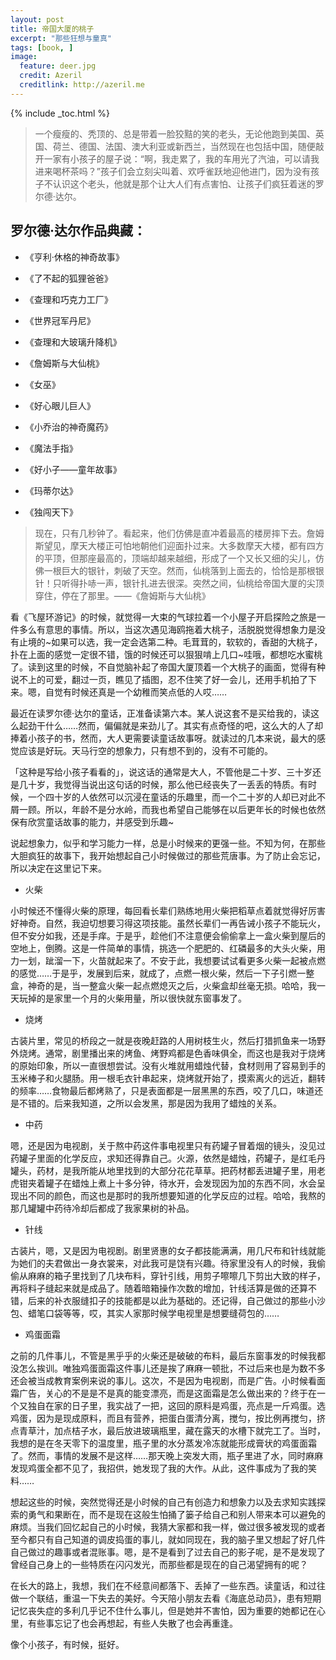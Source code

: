 ```yaml
---
layout: post
title: 帝国大厦的桃子
excerpt: "那些狂想与童真"
tags: [book, ]
image:
  feature: deer.jpg
  credit: Azeril
  creditlink: http://azeril.me
---
```


{% include _toc.html %}

> 一个瘦瘦的、秃顶的、总是带着一脸狡黠的笑的老头，无论他跑到美国、英国、荷兰、德国、法国、澳大利亚或新西兰，当然现在也包括中国，随便敲开一家有小孩子的屋子说：“啊，我走累了，我的车用光了汽油，可以请我进来喝杯茶吗？”孩子们会立刻尖叫着、欢呼雀跃地迎他进门，因为没有孩子不认识这个老头，他就是那个让大人们有点害怕、让孩子们疯狂着迷的罗尔德·达尔。

## 罗尔德·达尔作品典藏：

* 《亨利·休格的神奇故事》

* 《了不起的狐狸爸爸》

* 《查理和巧克力工厂》

* 《世界冠军丹尼》

* 《查理和大玻璃升降机》

* 《詹姆斯与大仙桃》

* 《女巫》

* 《好心眼儿巨人》

* 《小乔治的神奇魔药》

* 《魔法手指》

* 《好小子——童年故事》

* 《玛蒂尔达》

* 《独闯天下》

> 现在，只有几秒钟了。看起来，他们仿佛是直冲着最高的楼房摔下去。詹姆斯望见，摩天大楼正可怕地朝他们迎面扑过来。大多数摩天大楼，都有四方的平顶，但那座最高的，顶端却越来越细，形成了一个又长又细的尖儿，仿佛一根巨大的银针，刺破了天空。然而，仙桃落到上面去的，恰恰是那根银针！只听得扑哧一声，银针扎进去很深。突然之间，仙桃给帝国大厦的尖顶穿住，停在了那里。——《詹姆斯与大仙桃》

看《飞屋环游记》的时候，就觉得一大束的气球拉着一个小屋子开启探险之旅是一件多么有意思的事情。所以，当这次遇见海鸥拖着大桃子，活脱脱觉得想象力是没有止境的~如果可以选，我一定会选第二种。毛茸茸的，软软的，香甜的大桃子，扑在上面的感觉一定很不错，饿的时候还可以狠狠啃上几口~哇哦，都想吃水蜜桃了。读到这里的时候，不自觉脑补起了帝国大厦顶着一个大桃子的画面，觉得有种说不上的可爱，翻过一页，瞧见了插图，忍不住笑了好一会儿，还用手机拍了下来。嗯，自觉有时候还真是一个幼稚而笑点低的人哎……

最近在读罗尔德·达尔的童话，正准备读第六本。某人说这套不是买给我的，读这么起劲干什么……然而，偏偏就是来劲儿了。其实有点奇怪的吧，这么大的人了却捧着小孩子的书，然而，大人更需要读童话故事呀。就读过的几本来说，最大的感觉应该是好玩。天马行空的想象力，只有想不到的，没有不可能的。

「这种是写给小孩子看看的」，说这话的通常是大人，不管他是二十岁、三十岁还是几十岁，我觉得当说出这句话的时候，那么他已经丧失了一丢丢的特质。有时候，一个四十岁的人依然可以沉浸在童话的乐趣里，而一个二十岁的人却已对此不屑一顾。所以，年龄不是分水岭，而我也希望自己能够在以后更年长的时候也依然保有欣赏童话故事的能力，并感受到乐趣~

说起想象力，似乎和学习能力一样，总是小时候来的更强一些。不知为何，在那些大胆疯狂的故事下，我开始想起自己小时候做过的那些荒唐事。为了防止会忘记，所以决定在这里记下来。

* 火柴

小时候还不懂得火柴的原理，每回看长辈们熟练地用火柴把稻草点着就觉得好厉害好神奇。自然，我迫切想要习得这项技能。虽然长辈们一再告诫小孩子不能玩火，但不安分如我，还是手痒。于是乎，趁他们不注意便会偷偷拿上一盒火柴到屋后的空地上，倒腾。这是一件简单的事情，挑选一个肥肥的、红磷最多的大头火柴，用力一划，跐溜一下，火苗就起来了。不安于此，我想要试试看更多火柴一起被点燃的感觉……于是乎，发展到后来，就成了，点燃一根火柴，然后一下子引燃一整盒，神奇的是，当一整盒火柴一起点燃熄灭之后，火柴盒却丝毫无损。哈哈，我一天玩掉的是家里一个月的火柴用量，所以很快就东窗事发了。

* 烧烤

古装片里，常见的桥段之一就是夜晚赶路的人用树枝生火，然后打猎抓鱼来一场野外烧烤。通常，剧里播出来的烤鱼、烤野鸡都是色香味俱全，而这也是我对于烧烤的原始印象，所以一直很想尝试。没有火堆就用蜡烛代替，食材则用了容易到手的玉米棒子和火腿肠。用一根毛衣针串起来，烧烤就开始了，摸索离火的远近，翻转的频率……食物最后都烤熟了，只是表面都是一层黑黑的东西，咬了几口，味道还是不错的。后来我知道，之所以会发黑，那是因为我用了蜡烛的关系。


* 中药

嗯，还是因为电视剧，关于熬中药这件事电视里只有药罐子冒着烟的镜头，没见过药罐子里面的化学反应，求知还得靠自己。火源，依然是蜡烛，药罐子，是红毛丹罐头，药材，是我所能从地里找到的大部分花花草草。把药材都丢进罐子里，用老虎钳夹着罐子在蜡烛上煮上十多分钟，待水开，会发现因为加的东西不同，水会呈现出不同的颜色，而这也是那时的我所想要知道的化学反应的过程。哈哈，我熬的那几罐罐中药待冷却后都成了我家果树的补品。

* 针线

古装片，嗯，又是因为电视剧。剧里贤惠的女子都技能满满，用几尺布和针线就能为她们的夫君做出一身衣裳来，对此我可是饶有兴趣。待家里没有人的时候，我偷偷从麻麻的箱子里找到了几块布料，穿针引线，用剪子嚓嚓几下剪出大致的样子，再将料子缝起来就是成品了。随着暗箱操作次数的增加，针线活算是做的还算不错，后来的补衣服缝扣子的技能都是以此为基础的。还记得，自己做过的那些小沙包、蜡笔口袋等等，哎，其实人家那时候学电视里是想要缝荷包的……

* 鸡蛋面霜

之前的几件事儿，不管是黑乎乎的火柴还是破破的布料，最后东窗事发的时候我都没怎么挨训。唯独鸡蛋面霜这件事儿还是挨了麻麻一顿批，不过后来也是为数不多还会被当成教育案例来说的事儿。这次，不是因为电视剧，而是广告。小时候看面霜广告，关心的不是是不是真的能变漂亮，而是这面霜是怎么做出来的？终于在一个又独自在家的日子里，我实战了一把，这回的原料是鸡蛋，亮点是一斤鸡蛋。选鸡蛋，因为是现成原料，而且有营养，把蛋白蛋清分离，搅匀，按比例再搅匀，挤点青草汁，加点桔子水，最后放进玻璃瓶里，藏在露天的水槽下就完工了。当时，我想的是在冬天零下的温度里，瓶子里的水分蒸发冷冻就能形成膏状的鸡蛋面霜了。然而，事情的发展不是这样……那天晚上突发大雨，瓶子里进了水，同时麻麻发现鸡蛋全都不见了，我招供，她发现了我的大作。从此，这件事成为了我的笑料……

想起这些的时候，突然觉得还是小时候的自己有创造力和想象力以及去求知实践探索的勇气和果断在，而不是现在这般生怕捅了篓子给自己和别人带来本可以避免的麻烦。当我们回忆起自己的小时候，我猜大家都和我一样，做过很多被发现的或者至今都只有自己知道的调皮捣蛋的事儿，就如同现在，我的脑子里又想起了好几件自己做过的趣事或者混账事。嗯，是不是看到了过去自己的影子呢，是不是发现了曾经自己身上的一些特质在闪闪发光，而那些都是现在的自己渴望拥有的呢？

在长大的路上，我想，我们在不经意间都落下、丢掉了一些东西。读童话，和过往做一个联结，重温一下失去的美好。今天陪小朋友去看《海底总动员》，患有短期记忆丧失症的多利几乎记不住什么事儿，但是她并不害怕，因为重要的她都记在心里，有些事忘记了也会再想起，有些人失散了也会再重逢。

像个小孩子，有时候，挺好。




